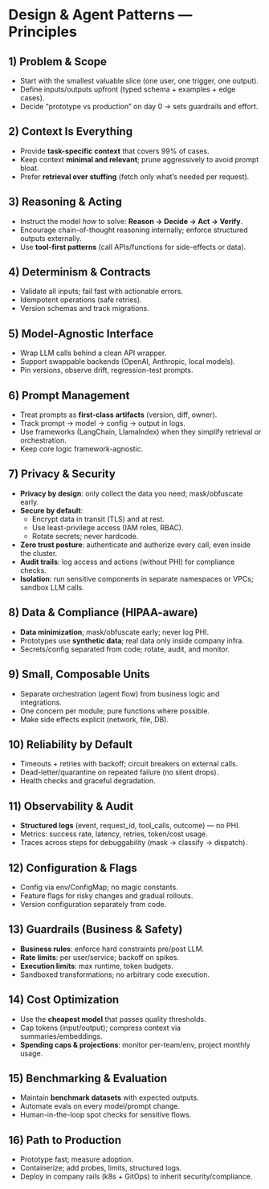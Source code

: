 # Design & Agent Patterns — Principles

## 1) Problem & Scope
- Start with the smallest valuable slice (one user, one trigger, one output).
- Define inputs/outputs upfront (typed schema + examples + edge cases).
- Decide “prototype vs production” on day 0 → sets guardrails and effort.

## 2) Context Is Everything
- Provide **task-specific context** that covers 99% of cases.
- Keep context **minimal and relevant**; prune aggressively to avoid prompt bloat.
- Prefer **retrieval over stuffing** (fetch only what’s needed per request).

## 3) Reasoning & Acting
- Instruct the model *how* to solve: **Reason → Decide → Act → Verify**.
- Encourage chain-of-thought reasoning internally; enforce structured outputs externally.
- Use **tool-first patterns** (call APIs/functions for side-effects or data).

## 4) Determinism & Contracts
- Validate all inputs; fail fast with actionable errors.
- Idempotent operations (safe retries).
- Version schemas and track migrations.

## 5) Model-Agnostic Interface
- Wrap LLM calls behind a clean API wrapper.
- Support swappable backends (OpenAI, Anthropic, local models).
- Pin versions, observe drift, regression-test prompts.

## 6) Prompt Management
- Treat prompts as **first-class artifacts** (version, diff, owner).
- Track prompt → model → config → output in logs.
- Use frameworks (LangChain, LlamaIndex) when they simplify retrieval or orchestration.
- Keep core logic framework-agnostic.

## 7) Privacy & Security
- **Privacy by design**: only collect the data you need; mask/obfuscate early.
- **Secure by default**:
  - Encrypt data in transit (TLS) and at rest.
  - Use least-privilege access (IAM roles, RBAC).
  - Rotate secrets; never hardcode.
- **Zero trust posture**: authenticate and authorize every call, even inside the cluster.
- **Audit trails**: log access and actions (without PHI) for compliance checks.
- **Isolation**: run sensitive components in separate namespaces or VPCs; sandbox LLM calls.

## 8) Data & Compliance (HIPAA-aware)
- **Data minimization**; mask/obfuscate early; never log PHI.
- Prototypes use **synthetic data**; real data only inside company infra.
- Secrets/config separated from code; rotate, audit, and monitor.

## 9) Small, Composable Units
- Separate orchestration (agent flow) from business logic and integrations.
- One concern per module; pure functions where possible.
- Make side effects explicit (network, file, DB).

## 10) Reliability by Default
- Timeouts + retries with backoff; circuit breakers on external calls.
- Dead-letter/quarantine on repeated failure (no silent drops).
- Health checks and graceful degradation.

## 11) Observability & Audit
- **Structured logs** (event, request_id, tool_calls, outcome) — no PHI.
- Metrics: success rate, latency, retries, token/cost usage.
- Traces across steps for debuggability (mask → classify → dispatch).

## 12) Configuration & Flags
- Config via env/ConfigMap; no magic constants.
- Feature flags for risky changes and gradual rollouts.
- Version configuration separately from code.

## 13) Guardrails (Business & Safety)
- **Business rules**: enforce hard constraints pre/post LLM.
- **Rate limits**: per user/service; backoff on spikes.
- **Execution limits**: max runtime, token budgets.
- Sandboxed transformations; no arbitrary code execution.

## 14) Cost Optimization
- Use the **cheapest model** that passes quality thresholds.
- Cap tokens (input/output); compress context via summaries/embeddings.
- **Spending caps & projections**: monitor per-team/env, project monthly usage.

## 15) Benchmarking & Evaluation
- Maintain **benchmark datasets** with expected outputs.
- Automate evals on every model/prompt change.
- Human-in-the-loop spot checks for sensitive flows.

## 16) Path to Production
- Prototype fast; measure adoption.
- Containerize; add probes, limits, structured logs.
- Deploy in company rails (k8s + GitOps) to inherit security/compliance.
